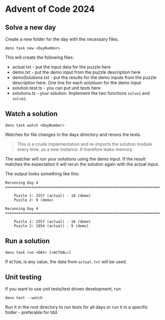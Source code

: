 Advent of Code 2024
===================

## Solve a new day

Create a new folder for the day with the necessary files.

```shell
deno task new <DayNumber>
```

This will create the following files:

* actual.txt - put the input data for the puzzle here
* demo.txt - put the demo input from the puzzle description here
* demoSolutions.txt - put the results for the demo inputs from the puzzle description here. One line for each solutiuon for the demo input
* solution.test.ts - you can put unit tests here
* solutions.ts - your solution. Implement the two functions `solve1` and `solve2`.


## Watch a solution

```shell
deno task watch <DayNumber>
```

Watches for file changes in the days directory and reruns the tests.

> This is a crude implementation and re-imports the solution module every time. 
> as a new instance. It therefore leaks memory.

The watcher will run your solutions using the demo input. If the result matches the
expectation it will rerun the solution again with the actual input.

The output looks something like this:

```
Rerunning Day 4
===================================================================================

    Puzzle 1: 2557 (actual) - 18 (demo)
    Puzzle 2: 9 (demo)

Rerunning Day 4
===================================================================================

    Puzzle 1: 2557 (actual) - 18 (demo)
    Puzzle 2: 1854 (actual) - 9 (demo)

```

## Run a solution

```shell
deno task run <DAY> [<ACTUAL>]
```

If `ACTUAL` is any value, the data from `actual.txt` will be used.

## Unit testing

If you want to use unit tests/test driven development, run 

```shell
deno test --watch
```

Run it in the root directory to run tests for all days or run it in a specific folder -
preferable for tdd.

